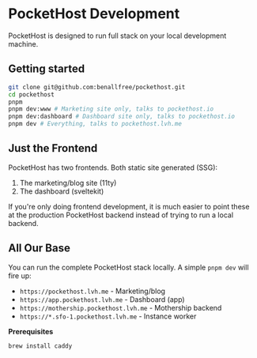 # PocketHost Development

PocketHost is designed to run full stack on your local development machine.

## Getting started

```bash
git clone git@github.com:benallfree/pockethost.git
cd pockethost
pnpm
pnpm dev:www # Marketing site only, talks to pockethost.io
pnpm dev:dashboard # Dashboard site only, talks to pockethost.io
pnpm dev # Everything, talks to pockethost.lvh.me
```

## Just the Frontend

PocketHost has two frontends. Both static site generated (SSG):

1. The marketing/blog site (11ty)
2. The dashboard (sveltekit)

If you're only doing frontend development, it is much easier to point these at the production PocketHost backend instead of trying to run a local backend.

## All Our Base

You can run the complete PocketHost stack locally. A simple `pnpm dev` will fire up:

- `https://pockethost.lvh.me` - Marketing/blog
- `https://app.pockethost.lvh.me` - Dashboard (app)
- `https://mothership.pockethost.lvh.me` - Mothership backend
- `https://*.sfo-1.pockethost.lvh.me` - Instance worker

**Prerequisites**

```bash
brew install caddy
```
